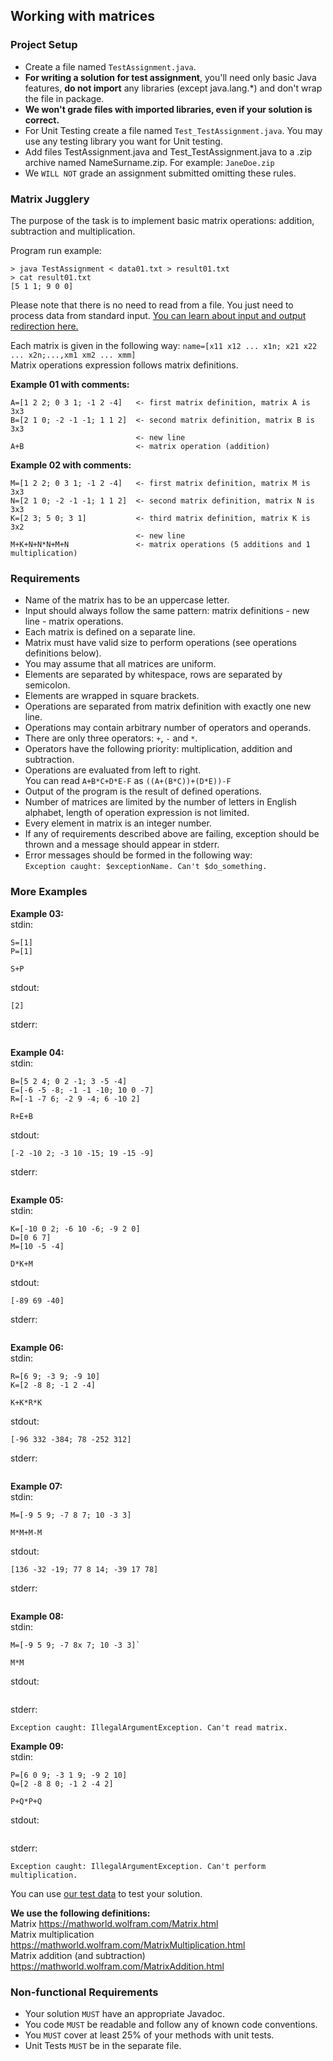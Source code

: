 ## Working with matrices
### Project Setup
- Create a file named `TestAssignment.java`. <br>
- **For writing a solution for test assignment**, you'll need only basic Java features, **do not import** any libraries (except java.lang.*) and don't wrap the file in package. <br>
- **We won't grade files with imported libraries, even if your solution is correct.**
- For Unit Testing create a file named `Test_TestAssignment.java`. You may use any testing library you want for Unit testing.<br>
- Add files TestAssignment.java and Test_TestAssignment.java to a .zip archive named NameSurname.zip. For example: `JaneDoe.zip`<br>
- We `WILL NOT` grade an assignment submitted omitting these rules.

### Matrix Jugglery
The purpose of the task is to implement basic matrix operations: addition, subtraction and multiplication. <br>


Program run example: <br>
```
> java TestAssignment < data01.txt > result01.txt
> cat result01.txt
[5 1 1; 9 0 0]
```
Please note that there is no need to read from a file. You just need to process data from standard input. [You can learn about input and output redirection here.](http://linuxcommand.org/lc3_lts0070.php)

Each matrix is given in the following way: `name=[x11 x12 ... x1n; x21 x22 ... x2n;...,xm1 xm2 ... xmm]` <br>
Matrix operations expression follows matrix definitions.


**Example 01 with comments:** <br>
```
A=[1 2 2; 0 3 1; -1 2 -4]   <- first matrix definition, matrix A is 3x3
B=[2 1 0; -2 -1 -1; 1 1 2]  <- second matrix definition, matrix B is 3x3
                            <- new line
A+B                         <- matrix operation (addition)
```

**Example 02 with comments:** <br>
```
M=[1 2 2; 0 3 1; -1 2 -4]   <- first matrix definition, matrix M is 3x3
N=[2 1 0; -2 -1 -1; 1 1 2]  <- second matrix definition, matrix N is 3x3
K=[2 3; 5 0; 3 1]           <- third matrix definition, matrix K is 3x2
                            <- new line
M+K+N+N*N+M+N               <- matrix operations (5 additions and 1 multiplication)
```

### Requirements
- Name of the matrix has to be an uppercase letter. <br>
- Input should always follow the same pattern: matrix definitions - new line - matrix operations. <br>
- Each matrix is defined on a separate line. <br>
- Matrix must have valid size to perform operations (see operations definitions below). <br>
- You may assume that all matrices are uniform. <br>
- Elements are separated by whitespace, rows are separated by semicolon. <br>
- Elements are wrapped in square brackets. <br>
- Operations are separated from matrix definition with exactly one new line. <br>
- Operations may contain arbitrary number of operators and operands. <br>
- There are only three operators: `+`, `-` and `*`. <br>
- Operators have the following priority: multiplication, addition and subtraction. <br>
- Operations are evaluated from left to right. <br>
You can read `A+B*C+D*E-F` as `((A+(B*C))+(D*E))-F` <br>
- Output of the program is the result of defined operations. <br>
- Number of matrices are limited by the number of letters in English alphabet, length of operation expression is not limited. <br>
- Every element in matrix is an integer number.<br>
- If any of requirements described above are failing, exception should be thrown and a message should appear in stderr.<br>
- Error messages should be formed in the following way: <br>
`Exception caught: $exceptionName. Can't $do_something.`

### More Examples

**Example 03:** <br>
stdin: <br>
```
S=[1]
P=[1]

S+P
```
stdout: <br>
```
[2]
```
stderr: <br>
```
```


**Example 04:** <br>
stdin: <br>
```
B=[5 2 4; 0 2 -1; 3 -5 -4]
E=[-6 -5 -8; -1 -1 -10; 10 0 -7]
R=[-1 -7 6; -2 9 -4; 6 -10 2]

R+E+B
```

stdout: <br>
```
[-2 -10 2; -3 10 -15; 19 -15 -9]
```
stderr: <br>
```
```

**Example 05:** <br>
stdin: <br>
```
K=[-10 0 2; -6 10 -6; -9 2 0]
D=[0 6 7]
M=[10 -5 -4]

D*K+M
```
stdout: <br>
```
[-89 69 -40]
```
stderr: <br>
```
```


**Example 06:** <br>
stdin: <br>
```
R=[6 9; -3 9; -9 10]
K=[2 -8 8; -1 2 -4]

K+K*R*K
```
stdout: <br>
```
[-96 332 -384; 78 -252 312]
```
stderr: <br>
```
```


**Example 07:** <br>
stdin: <br>
```
M=[-9 5 9; -7 8 7; 10 -3 3]

M*M+M-M
```
stdout: <br>
```
[136 -32 -19; 77 8 14; -39 17 78]
```
stderr: <br>
```
```


**Example 08:** <br>
stdin: <br>
```
M=[-9 5 9; -7 8x 7; 10 -3 3]`

M*M
```

stdout: <br>
```
```

stderr: <br>
```
Exception caught: IllegalArgumentException. Can't read matrix.
```


**Example 09:** <br>
stdin: <br>
```
P=[6 0 9; -3 1 9; -9 2 10]
Q=[2 -8 8 0; -1 2 -4 2]

P+Q*P+Q
```
stdout: <br>
```
```
stderr: <br>
```
Exception caught: IllegalArgumentException. Can't perform multiplication.
```


You can use [our test data](data) to test your solution.


**We use the following definitions:** <br>
Matrix https://mathworld.wolfram.com/Matrix.html <br>
Matrix multiplication https://mathworld.wolfram.com/MatrixMultiplication.html <br>
Matrix addition (and subtraction) https://mathworld.wolfram.com/MatrixAddition.html

### Non-functional Requirements
- Your solution `MUST` have an appropriate Javadoc. <br>
- You code `MUST` be readable and follow any of known code conventions. <br>
- You `MUST` cover at least 25% of your methods with unit tests. <br>
- Unit Tests `MUST` be in the separate file.
